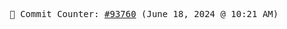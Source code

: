 <p align="center">
    <samp>
        📮 Commit Counter: <a href="https://github.com/Javascript-void0/Javascript-void0/commits/main">#93760</a> (June 18, 2024 @ 10:21 AM)
    </samp>
</p>